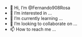 - 👋 Hi, I’m @Fernando908Rosa
- 👀 I’m interested in ...
- 🌱 I’m currently learning ...
- 💞️ I’m looking to collaborate on ...
- 📫 How to reach me ...

<!---
Fernando908Rosa/Fernando908Rosa is a ✨ special ✨ repository because its `README.md` (this file) appears on your GitHub profile.
You can click the Preview link to take a look at your changes.
--->
